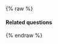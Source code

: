 ---
---

{% raw %}
<style>
miso-related-questions ul {
  display: flex;
  flex-direction: column;
  gap: 0.75rem;
  list-style: none;
  padding: 0;
  margin: 0;
}
miso-related-questions [data-role="item"] {
  padding: 0.5rem 1rem;
  border: 1px solid #999;
  border-radius: 9999px;
  cursor: pointer;
}
miso-related-questions [data-role="item"]:hover {
  color: var(--color-primary);
  border-color: var(--color-primary);
  background-color: var(--color-primary-l7);
}
</style>
<section>
  <h4>Related questions</h4>
  <miso-explore>
    <miso-related-questions></miso-related-questions>
  </miso-explore>
</section>
<script>
const misocmd = window.misocmd || (window.misocmd = []);
misocmd.push(async () => {
  MisoClient.plugins.use('std:ui');
  const client = new MisoClient({
    apiKey: '...',
    apiHost: 'http://localhost:9901/api',
  });
  const workflow = client.ui.explore;
  workflow.productId = 'aaa';
  workflow.useLink(false);
  workflow.on('select', ({ question }) => {
    workflow.tracker.click([question.text]);
    alert(`You selected: ${question.text}`);
  });
  workflow.start();
});
</script>
{% endraw %}
